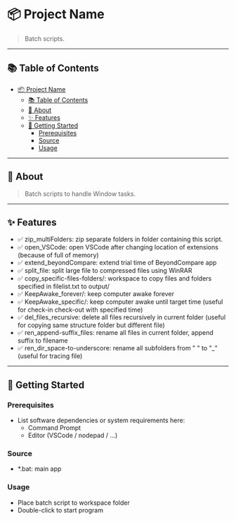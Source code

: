 # 📦 Project Name

> Batch scripts.

---

## 📚 Table of Contents

- [📦 Project Name](#-project-name)
  - [📚 Table of Contents](#-table-of-contents)
  - [📝 About](#-about)
  - [✨ Features](#-features)
  - [🚀 Getting Started](#-getting-started)
    - [Prerequisites](#prerequisites)
    - [Source](#source)
    - [Usage](#usage)

---

## 📝 About

> Batch scripts to handle Window tasks.

---

## ✨ Features

- ✅ zip_multiFolders: zip separate folders in folder containing this script.
- ✅ open_VSCode: open VSCode after changing location of extensions (because of full of memory)
- ✅ extend_beyondCompare: extend trial time of BeyondCompare app
- ✅ split_file: split large file to compressed files using WinRAR
- ✅ copy_specific-files-folders/: workspace to copy files and folders specified in filelist.txt to output/
- ✅ KeepAwake_forever/: keep computer awake forever
- ✅ KeepAwake_specific/: keep computer awake until target time (useful for check-in check-out with specified time)
- ✅ del_files_recursive: delete all files recursively in current folder (useful for copying same structure folder but different file)
- ✅ ren_append-suffix_files: rename all files in current folder, append suffix to filename
- ✅ ren_dir_space-to-underscore: rename all subfolders from " " to "_" (useful for tracing file)

---

## 🚀 Getting Started

### Prerequisites

- List software dependencies or system requirements here:
  - Command Prompt
  - Editor (VSCode / nodepad / ...)

### Source

- *.bat: main app

### Usage

- Place batch script to workspace folder
- Double-click to start program  